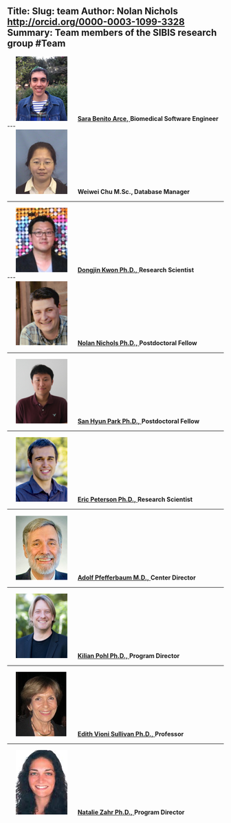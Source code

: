 Title:
Slug: team
Author: Nolan Nichols <http://orcid.org/0000-0003-1099-3328>
Summary: Team members of the SIBIS research group
#Team
---
<div>
    <img src='../images/team/sara.png' hspace='20'>
    <a href='/pages/personal/sara-benito'>
        <strong>Sara Benito Arce,</strong>
    </a>
    <b>Biomedical Software Engineer</b>
</div>
---
<div>
    <img src='../images/team/weiwei.png' hspace='20'>
    <strong>Weiwei Chu M.Sc., Database Manager</strong>
</div>

---
<div>
    <img src='../images/team/djk.png' hspace='20'>
    <a href='http://web.stanford.edu/~djkwon/'>
        <strong>Dongjin Kwon Ph.D.,</strong>
    </a>
    <b> Research Scientist</b>
</div>
---

<div>
    <img src='../images/team/nolan-sibis.png' hspace='20'>
    <a href='http://www.nolan-nichols.com/'>
        <strong>Nolan Nichols Ph.D.,</strong>
    </a>
    <b>Postdoctoral Fellow</b>
</div>

---

<div>
    <img src='../images/team/shpark.png' hspace='20'>
    <a href='https://web.stanford.edu/~shpark1/'>
        <strong>San Hyun Park Ph.D.,</strong>
    </a>
    <b>Postdoctoral Fellow</b>
</div>

---
<div>
    <img src='../images/team/eric.png' hspace='20'>
    <a href='https://www.sri.com/about/people/eric-peterson'>
        <strong>Eric Peterson Ph.D.,</strong>
    </a>
    <b>Research Scientist</b>
</div>

---

<div>
    <img src='../images/team/adolf.png' hspace='20'>
    <a href='https://www.sri.com/about/people/adolf-pfefferbaum'>
        <strong>Adolf Pfefferbaum M.D.,</strong>
    </a>
    <b>Center Director</b>
</div>

---

<div>
    <img src='../images/team/kilian.png' hspace='20'>
    <a href='http://web.stanford.edu/~kpohl/'>
        <strong>Kilian Pohl Ph.D.,</strong>
    </a>
    <b>Program Director</b>
</div>

---

<div>
    <img src='../images/team/edith.png' hspace='20'>
    <a href='https://med.stanford.edu/profiles/edith-sullivan/'>
        <strong>Edith Vioni Sullivan Ph.D.,</strong>
    </a>
    <b>Professor</b>
</div>

---

<div>
    <img src='../images/team/natalie.png' hspace='20'>
    <a href='https://www.sri.com/about/people/natalie-zahr'>
        <strong>Natalie Zahr Ph.D.,</strong>
    </a>
    <b>Program Director</b>
</div>


